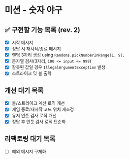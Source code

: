 # 미션 - 숫자 야구

## ✅ 구현할 기능 목록 (rev. 2)
- [x] 시작 메시지
- [x] 정답 시 재시작/종료 메시지
- [x] 랜덤 3자리 생성 using `Randoms.pickNumberInRange(1, 9);`
- [x] 문자열 검사(3자리, `100 <= input <= 999`)
- [x] 잘못된 값일 경우 `IllegalArgumentException` 발생
- [x] 스트라이크 및 볼 출력

## 개선 대기 목록
- [x] 볼/스트라이크 계산 로직 개선
- [x] 게임 종료/재시작 코드 위치 재조정
- [x] 유저 인풋 검사 로직 개선
- [x] 정답 후 인풋 검사 로직 단순화

## 리팩토링 대기 목록
- [ ] 예외 메시지 구체화